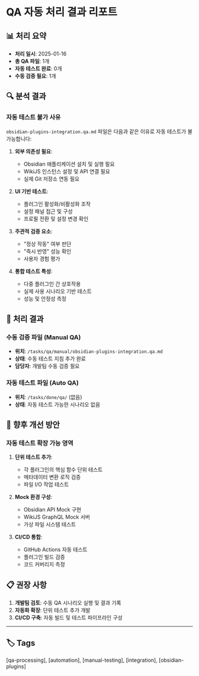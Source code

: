 # QA 자동 처리 결과 리포트

## 📊 처리 요약

- **처리 일시**: 2025-01-16
- **총 QA 파일**: 1개
- **자동 테스트 완료**: 0개
- **수동 검증 필요**: 1개

## 🔍 분석 결과

### 자동 테스트 불가 사유

`obsidian-plugins-integration.qa.md` 파일은 다음과 같은 이유로 자동 테스트가 불가능합니다:

1. **외부 의존성 필요**:

   - Obsidian 애플리케이션 설치 및 실행 필요
   - WikiJS 인스턴스 설정 및 API 연결 필요
   - 실제 Git 저장소 연동 필요

2. **UI 기반 테스트**:

   - 플러그인 활성화/비활성화 조작
   - 설정 패널 접근 및 구성
   - 프로필 전환 및 설정 변경 확인

3. **주관적 검증 요소**:

   - "정상 작동" 여부 판단
   - "즉시 반영" 성능 확인
   - 사용자 경험 평가

4. **통합 테스트 특성**:
   - 다중 플러그인 간 상호작용
   - 실제 사용 시나리오 기반 테스트
   - 성능 및 안정성 측정

## 📁 처리 결과

### 수동 검증 파일 (Manual QA)

- **위치**: `/tasks/qa/manual/obsidian-plugins-integration.qa.md`
- **상태**: 수동 테스트 지침 추가 완료
- **담당자**: 개발팀 수동 검증 필요

### 자동 테스트 파일 (Auto QA)

- **위치**: `/tasks/done/qa/` (없음)
- **상태**: 자동 테스트 가능한 시나리오 없음

## 🎯 향후 개선 방안

### 자동 테스트 확장 가능 영역

1. **단위 테스트 추가**:

   - 각 플러그인의 핵심 함수 단위 테스트
   - 메타데이터 변환 로직 검증
   - 파일 I/O 작업 테스트

2. **Mock 환경 구성**:

   - Obsidian API Mock 구현
   - WikiJS GraphQL Mock 서버
   - 가상 파일 시스템 테스트

3. **CI/CD 통합**:
   - GitHub Actions 자동 테스트
   - 플러그인 빌드 검증
   - 코드 커버리지 측정

## 📋 권장 사항

1. **개발팀 검토**: 수동 QA 시나리오 실행 및 결과 기록
2. **자동화 확장**: 단위 테스트 추가 개발
3. **CI/CD 구축**: 자동 빌드 및 테스트 파이프라인 구성

---

## 🏷️ Tags

[qa-processing], [automation], [manual-testing], [integration], [obsidian-plugins]
